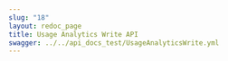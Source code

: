 ```yaml
---
slug: "18"
layout: redoc_page
title: Usage Analytics Write API
swagger: ../../api_docs_test/UsageAnalyticsWrite.yml
---
```

